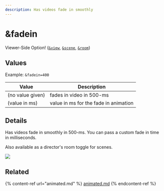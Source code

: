 ```yaml
---
description: Has videos fade in smoothly
---
```


# \&fadein

Viewer-Side Option! ([`&view`](view.md), [`&scene`](scene.md), [`&room`](../../general-settings/room.md))

## Values

Example: `&fadein=400`

| Value            | Description                           |
| ---------------- | ------------------------------------- |
| (no value given) | fades in video in 500-ms              |
| (value in ms)    | value in ms for the fade in animation |

## Details

Has videos fade in smoothly in 500-ms. You can pass a custom fade in time in milliseconds.

Also available as a director's room toggle for scenes.

![](<../../.gitbook/assets/image (130).png>)

## Related

{% content-ref url="animated.md" %}
[animated.md](animated.md)
{% endcontent-ref %}
